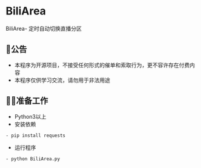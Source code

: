 # BiliArea
BiliArea- 定时自动切换直播分区
## 📜公告
- 本程序为开源项目，不接受任何形式的催单和索取行为，更不容许存在付费内容
- 本程序仅供学习交流，请勿用于非法用途

## 🧑‍🏭准备工作
- Python3以上
- 安装依赖
```shell script
- pip install requests
```
- 运行程序
```shell script
- python BiliArea.py
```
